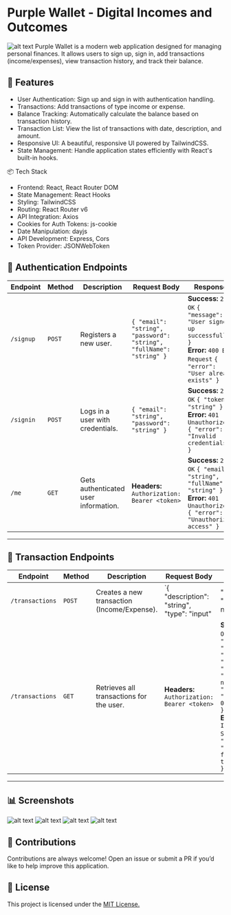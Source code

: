 # Purple Wallet - Digital Incomes and Outcomes
![alt text](docs/print3.png)
Purple Wallet is a modern web application designed for managing personal finances. It allows users to sign up, sign in, add transactions (income/expenses), view transaction history, and track their balance.
## 🚀 Features
* User Authentication: Sign up and sign in with authentication handling.
* Transactions: Add transactions of type income or expense.
* Balance Tracking: Automatically calculate the balance based on transaction history.
* Transaction List: View the list of transactions with date, description, and amount.
* Responsive UI: A beautiful, responsive UI powered by TailwindCSS.
* State Management: Handle application states efficiently with React's built-in hooks.

📦 Tech Stack
* Frontend: React, React Router DOM
* State Management: React Hooks
* Styling: TailwindCSS
* Routing: React Router v6
* API Integration: Axios
* Cookies for Auth Tokens: js-cookie
* Date Manipulation: dayjs
* API Development: Express, Cors
* Token Provider: JSONWebToken

## 🚀 **Authentication Endpoints**
| **Endpoint**     | **Method** | **Description**                         | **Request Body**                                                                                              | **Response**                                                                                                  |
|------------------|------------|-----------------------------------------|----------------------------------------------------------------------------------------------------------------|----------------------------------------------------------------------------------------------------------------|
| `/signup`        | `POST`     | Registers a new user.                  | `{ "email": "string", "password": "string", "fullName": "string" }`                                             | **Success:** `200 OK` `{ "message": "User signed up successfully" }`<br>**Error:** `400 Bad Request` `{ "error": "User already exists" }` |
| `/signin`        | `POST`     | Logs in a user with credentials.       | `{ "email": "string", "password": "string" }`                                                                   | **Success:** `200 OK` `{ "token": "string" }`<br>**Error:** `401 Unauthorized` `{ "error": "Invalid credentials" }`                       |
| `/me`            | `GET`      | Gets authenticated user information.   | **Headers:** `Authorization: Bearer <token>`                                                                    | **Success:** `200 OK` `{ "email": "string", "fullName": "string" }`<br>**Error:** `401 Unauthorized` `{ "error": "Unauthorized access" }` |

---

## 💸 **Transaction Endpoints**

| **Endpoint**         | **Method** | **Description**                            | **Request Body**                                                                                                    | **Response**                                                                                                  |
|----------------------|------------|--------------------------------------------|----------------------------------------------------------------------------------------------------------------------|----------------------------------------------------------------------------------------------------------------|
| `/transactions`       | `POST`     | Creates a new transaction (Income/Expense).| `{ "description": "string", "type": "input" | "output", "value": number }`                                            | **Success:** `201 Created` `{ "id": "string", "description": "string", "type": "input", "value": number, "created_at": "2023-12-08T14:23:45" }`<br>**Error:** `400 Bad Request` `{ "error": "Invalid transaction type" }` |
| `/transactions`       | `GET`      | Retrieves all transactions for the user.  | **Headers:** `Authorization: Bearer <token>`                                                                        | **Success:** `200 OK` `[{ "id": "string", "description": "string", "type": "input", "value": number, "created_at": "2023-12-08T14:23:45" }, {...}]`<br>**Error:** `500 Internal Server Error` `{ "error": "Could not fetch transactions" }` |

---

## 📊 Screenshots
![alt text](docs/print1.png)
![alt text](docs/print2.png)
![alt text](docs/print3.png)
![alt text](docs/print4.png)

## 💬 Contributions
Contributions are always welcome! Open an issue or submit a PR if you’d like to help improve this application.

## 📜 License
This project is licensed under the <a href="https://opensource.org/license/mit" target="_blank">MIT License.</a>